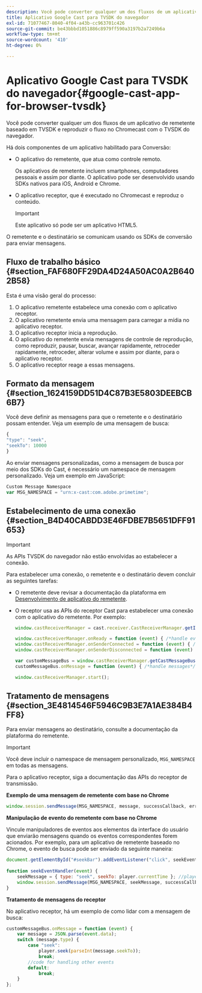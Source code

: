 ```yaml
---
description: Você pode converter qualquer um dos fluxos de um aplicativo de remetente baseado em TVSDK e reproduzir o fluxo no Chromecast com o TVSDK do navegador.
title: Aplicativo Google Cast para TVSDK do navegador
exl-id: 71077467-8040-4f04-a43b-cc963701c426
source-git-commit: be43bbbd1051886c8979ff590a3197b2a7249b6a
workflow-type: tm+mt
source-wordcount: '410'
ht-degree: 0%

---
```


# Aplicativo Google Cast para TVSDK do navegador{#google-cast-app-for-browser-tvsdk}

Você pode converter qualquer um dos fluxos de um aplicativo de remetente baseado em TVSDK e reproduzir o fluxo no Chromecast com o TVSDK do navegador.

<!--<a id="section_87CE5D6D46F0439EB6E63A742D6DD9C8"></a>-->

Há dois componentes de um aplicativo habilitado para Conversão:

* O aplicativo do remetente, que atua como controle remoto.

   Os aplicativos de remetente incluem smartphones, computadores pessoais e assim por diante. O aplicativo pode ser desenvolvido usando SDKs nativos para iOS, Android e Chrome.
* O aplicativo receptor, que é executado no Chromecast e reproduz o conteúdo.

   >[!IMPORTANT]
   >
   >Este aplicativo só pode ser um aplicativo HTML5.

O remetente e o destinatário se comunicam usando os SDKs de conversão para enviar mensagens.

## Fluxo de trabalho básico {#section_FAF680FF29DA4D24A50AC0A2B6402B58}

Esta é uma visão geral do processo:

1. O aplicativo remetente estabelece uma conexão com o aplicativo receptor.
1. O aplicativo remetente envia uma mensagem para carregar a mídia no aplicativo receptor.
1. O aplicativo receptor inicia a reprodução.
1. O aplicativo do remetente envia mensagens de controle de reprodução, como reproduzir, pausar, buscar, avançar rapidamente, retroceder rapidamente, retroceder, alterar volume e assim por diante, para o aplicativo receptor.
1. O aplicativo receptor reage a essas mensagens.

## Formato da mensagem {#section_1624159DD51D4C87B3E5803DEEBCB6B7}

Você deve definir as mensagens para que o remetente e o destinatário possam entender. Veja um exemplo de uma mensagem de busca:

```js
{ 
"type": "seek", 
"seekTo": 10000 
} 
```

Ao enviar mensagens personalizadas, como a mensagem de busca por meio dos SDKs do Cast, é necessário um namespace de mensagem personalizado. Veja um exemplo em JavaScript:

```js
Custom Message Namespace 
var MSG_NAMESPACE = "urn:x-cast:com.adobe.primetime"; 
```

## Estabelecimento de uma conexão {#section_B4D40CABDD3E46FDBE7B5651DFF91653}

>[!IMPORTANT]
>
>As APIs TVSDK do navegador não estão envolvidas ao estabelecer a conexão.

Para estabelecer uma conexão, o remetente e o destinatário devem concluir as seguintes tarefas:

* O remetente deve revisar a documentação da plataforma em [Desenvolvimento de aplicativo do remetente](https://developers.google.com/cast/docs/sender_apps).
* O receptor usa as APIs do receptor Cast para estabelecer uma conexão com o aplicativo do remetente. Por exemplo:

   ```js
   window.castReceiverManager = cast.receiver.CastReceiverManager.getInstance(); 
   
   window.castReceiverManager.onReady = function (event) { /*handle event*/ }; 
   window.castReceiverManager.onSenderConnected = function (event) { /*handle event*/ }; 
   window.castReceiverManager.onSenderDisconnected = function (event) { /*handle event*/ }; 
   
   var customMessageBus = window.castReceiverManager.getCastMessageBus(MSG_NAMESPACE); 
   customMessageBus.onMessage = function (event) { /*handle messages*/ }; 
   
   window.castReceiverManager.start(); 
   ```

## Tratamento de mensagens {#section_3E4814546F5946C9B3E7A1AE384B4FF8}

Para enviar mensagens ao destinatário, consulte a documentação da plataforma do remetente.

>[!IMPORTANT]
>
>Você deve incluir o namespace de mensagem personalizado, `MSG_NAMESPACE` em todas as mensagens.

Para o aplicativo receptor, siga a documentação das APIs do receptor de transmissão.

**Exemplo de uma mensagem de remetente com base no Chrome**

```js
window.session.sendMessage(MSG_NAMESPACE, message, successCallback, errorCallback); //https://developers.google.com/cast/docs/reference/chrome/chrome.cast.Session#sendMessage
```

**Manipulação de evento do remetente com base no Chrome**

Vincule manipuladores de eventos aos elementos da interface do usuário que enviarão mensagens quando os eventos correspondentes forem acionados. Por exemplo, para um aplicativo de remetente baseado no Chrome, o evento de busca pode ser enviado da seguinte maneira:

```js
document.getElementById("#seekBar").addEventListener("click", seekEventHandler); 
   
function seekEventHandler(event) { 
    seekMessage = { type: "seek", seekTo: player.currentTime }; //player is an instance of AdobePSDK.MediaPlayer 
    window.session.sendMessage(MSG_NAMESPACE, seekMessage, successCallback, errorCallback); 
} 
```

**Tratamento de mensagens do receptor**

No aplicativo receptor, há um exemplo de como lidar com a mensagem de busca:

```js
customMessageBus.onMessage = function (event) { 
    var message = JSON.parse(event.data); 
    switch (message.type) { 
        case "seek":  
            player.seek(parseInt(message.seekTo)); 
            break; 
        //code for handling other events 
        default:  
            break; 
    } 
}; 
```
